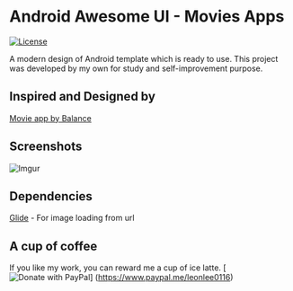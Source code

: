 # Android Awesome UI - Movies Apps
[![License](https://img.shields.io/badge/License-Apache%202.0-blue.svg)](https://opensource.org/licenses/Apache-2.0)

A modern design of Android template which is ready to use. This project was developed by my own for study and self-improvement purpose.

## Inspired and Designed by

[Movie app by Balance](https://dribbble.com/shots/6724418-Movie-app)

## Screenshots

![Imgur](https://i.imgur.com/yyidUcwl.jpg)

## Dependencies

[Glide](https://github.com/bumptech/glide) - For image loading from url

## A cup of coffee
If you like my work, you can reward me a cup of ice latte.
[![Donate with PayPal](https://raw.githubusercontent.com/stefan-niedermann/paypal-donate-button/master/paypal-donate-button.png)]
(https://www.paypal.me/leonlee0116)
